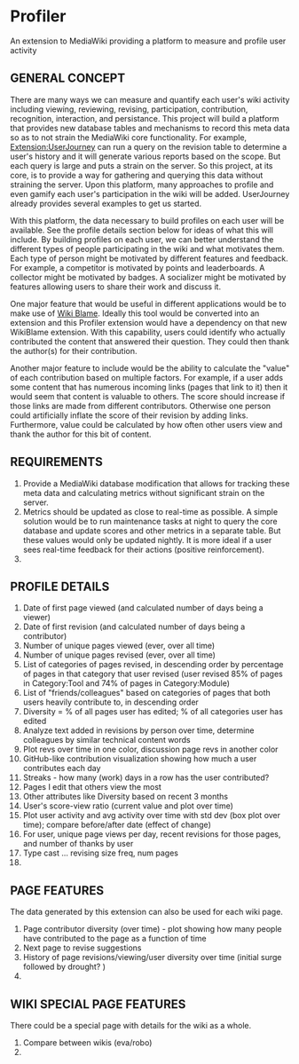 # Profiler
An extension to MediaWiki providing a platform to measure and profile user activity

## GENERAL CONCEPT
There are many ways we can measure and quantify each user's wiki activity including viewing, reviewing, revising, participation, contribution, recognition, interaction, and persistance. This project will build a platform that provides new database tables and mechanisms to record this meta data so as to not strain the MediaWiki core functionality. For example, [Extension:UserJourney](https://github.com/darenwelsh/UserJourney) can run a query on the revision table to determine a user's history and it will generate various reports based on the scope. But each query is large and puts a strain on the server. So this project, at its core, is to provide a way for gathering and querying this data without straining the server. Upon this platform, many approaches to profile and even gamify each user's participation in the wiki will be added. UserJourney already provides several examples to get us started.

With this platform, the data necessary to build profiles on each user will be available. See the profile details section below for ideas of what this will include. By building profiles on each user, we can better understand the different types of people participating in the wiki and what motivates them. Each type of person might be motivated by different features and feedback. For example, a competitor is motivated by points and leaderboards. A collector might be motivated by badges. A socializer might be motivated by features allowing users to share their work and discuss it.

One major feature that would be useful in different applications would be to make use of [Wiki Blame](https://en.wikipedia.org/wiki/Wikipedia:WikiBlame). Ideally this tool would be converted into an extension and this Profiler extension would have a dependency on that new WikiBlame extension. With this capability, users could identify who actually contributed the content that answered their question. They could then thank the author(s) for their contribution.

Another major feature to include would be the ability to calculate the "value" of each contribution based on multiple factors. For example, if a user adds some content that has numerous incoming links (pages that link to it) then it would seem that content is valuable to others. The score should increase if those links are made from different contributors. Otherwise one person could artificially inflate the score of their revision by adding links. Furthermore, value could be calculated by how often other users view and thank the author for this bit of content.

## REQUIREMENTS
1. Provide a MediaWiki database modification that allows for tracking these meta data and calculating metrics without significant strain on the server.
1. Metrics should be updated as close to real-time as possible. A simple solution would be to run maintenance tasks at night to query the core database and update scores and other metrics in a separate table. But these values would only be updated nightly. It is more ideal if a user sees real-time feedback for their actions (positive reinforcement).
1. 

## PROFILE DETAILS
1. Date of first page viewed (and calculated number of days being a viewer)
1. Date of first revision (and calculated number of days being a contributor)
1. Number of unique pages viewed (ever, over all time)
1. Number of unique pages revised (ever, over all time)
1. List of categories of pages revised, in descending order by percentage of pages in that category that user revised (user revised 85% of pages in Category:Tool and 74% of pages in Category:Module)
1. List of "friends/colleagues" based on categories of pages that both users heavily contribute to, in descending order
1. Diversity = % of all pages user has edited; % of all categories user has edited
1. Analyze text added in revisions by person over time, determine colleagues by similar technical content words
1. Plot revs over time in one color, discussion page revs in another color
1. GitHub-like contribution visualization showing how much a user contributes each day
1. Streaks - how many (work) days in a row has the user contributed?
1. Pages I edit that others view the most
1. Other attributes like Diversity based on recent 3 months
1. User's score-view ratio (current value and plot over time)
1. Plot user activity and avg activity over time with std dev (box plot over time); compare before/after date (effect of change)
1. For user, unique page views per day, recent revisions for those pages, and number of thanks by user
1. Type cast ... revising size freq, num pages
1. 

## PAGE FEATURES
The data generated by this extension can also be used for each wiki page.
1. Page contributor diversity (over time) - plot showing how many people have contributed to the page as a function of time
1. Next page to revise suggestions 
1. History of page revisions/viewing/user diversity over time (initial surge followed by drought? )
1. 

## WIKI SPECIAL PAGE FEATURES
There could be a special page with details for the wiki as a whole.
1. Compare between wikis (eva/robo)
1. 
